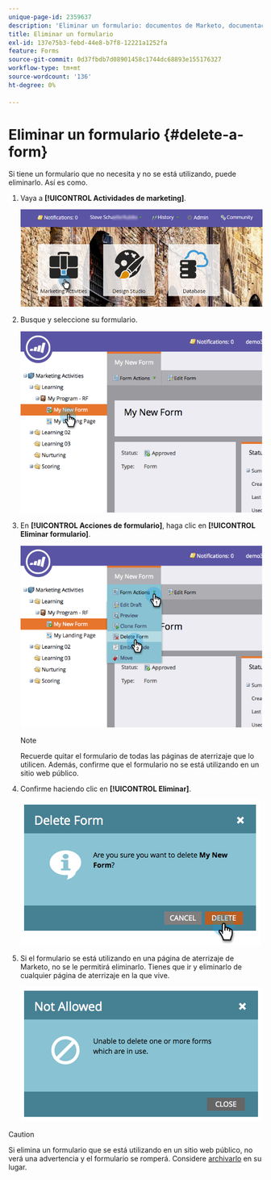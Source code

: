 ```yaml
---
unique-page-id: 2359637
description: 'Eliminar un formulario: documentos de Marketo, documentación del producto'
title: Eliminar un formulario
exl-id: 137e75b3-febd-44e8-b7f8-12221a1252fa
feature: Forms
source-git-commit: 0d37fbdb7d08901458c1744dc68893e155176327
workflow-type: tm+mt
source-wordcount: '136'
ht-degree: 0%

---
```


# Eliminar un formulario {#delete-a-form}

Si tiene un formulario que no necesita y no se está utilizando, puede eliminarlo. Así es como.

1. Vaya a **[!UICONTROL Actividades de marketing]**.

   ![](assets/login-marketing-activities-3.png)

1. Busque y seleccione su formulario.

   ![](assets/image2014-9-15-12-3a1-3a18.png)

1. En **[!UICONTROL Acciones de formulario]**, haga clic en **[!UICONTROL Eliminar formulario]**.

   ![](assets/image2014-9-15-12-3a1-3a27.png)

   >[!NOTE]
   >
   >Recuerde quitar el formulario de todas las páginas de aterrizaje que lo utilicen. Además, confirme que el formulario no se está utilizando en un sitio web público.

1. Confirme haciendo clic en **[!UICONTROL Eliminar]**.

   ![](assets/image2014-9-15-12-3a1-3a37.png)

1. Si el formulario se está utilizando en una página de aterrizaje de Marketo, no se le permitirá eliminarlo. Tienes que ir y eliminarlo de cualquier página de aterrizaje en la que vive.

   ![](assets/image2014-9-15-12-3a1-3a44.png)

>[!CAUTION]
>
>Si elimina un formulario que se está utilizando en un sitio web público, no verá una advertencia y el formulario se romperá. Considere [archivarlo](/help/marketo/product-docs/email-marketing/drip-nurturing/using-stream-content/archive-and-unarchive-stream-content.md) en su lugar.
